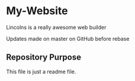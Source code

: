 # My-Website

Lincolns is a really awesome web builder

Updates made on master on GitHub before rebase

## Repository Purpose

This file is just a readme file.

